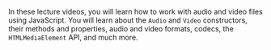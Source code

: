 In these lecture videos, you will learn how to work with audio and video files using JavaScript. You will learn about the `Audio` and `Video` constructors, their methods and properties, audio and video formats, codecs, the `HTMLMediaElement` API, and much more.